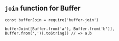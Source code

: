 ## `join` function for Buffer

```
const bufferJoin = require('buffer-join')

bufferJoin([Buffer.from('a'), Buffer.from('b')], Buffer.from(',')).toString() // => a,b
```
